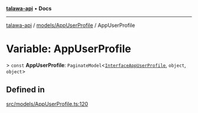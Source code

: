 [**talawa-api**](../../../README.md) • **Docs**

***

[talawa-api](../../../modules.md) / [models/AppUserProfile](../README.md) / AppUserProfile

# Variable: AppUserProfile

\> `const` **AppUserProfile**: `PaginateModel`\<[`InterfaceAppUserProfile`](../interfaces/InterfaceAppUserProfile.md), `object`, `object`\>

## Defined in

[src/models/AppUserProfile.ts:120](https://github.com/PalisadoesFoundation/talawa-api/blob/5e38dbf44e47f2fc703410fad29ab5c8f7f26c77/src/models/AppUserProfile.ts#L120)
